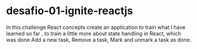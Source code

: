 # desafio-01-ignite-reactjs

In this challenge React concepts create an application to train what I have learned so far , 
to train a little more about state handling in React, which was done Add a new task, Remove a task, 
Mark and unmark a task as done.
